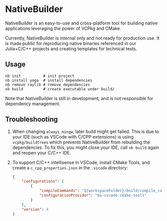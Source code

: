 # NativeBuilder

NativeBuilder is an easy-to-use and cross-platform tool for building native applications leveraging the power of VCPkg and CMake.

Currently, NativeBuilder is internal only and not ready for production use. It is made public for reproducing native binaries referenced in our Julia+C/C++ projects and creating templates for technical tests.

## Usage

```shell
nb init          # init project
nb install yoga  # install dependencies
nb remove raylib # remove dependencies
nb build         # create executable under build/
```

Note that NativeBuilder is still in development, and is not responsible for dependency management.

## Troubleshooting

1. When changing `always_mingw`, later build might get failed. This is due to your IDE (such as VSCode with C/CPP extensions) is using `vcpkg/buildtrees` which prevents NativeBuilder from rebuilding the dependencies. To fix this, you might close your IDE, call `nb build` again and reopen your C/C++ IDE.


2. To support C/C++ intellisense in VSCode, install CMake Tools, and create a `c_cpp_properties.json` in the `.vscode` directory:

    ```json
    {
        "configurations": [
            {
                "compileCommands": "${workspaceFolder}/build/compile_commands.json",
                "configurationProvider": "ms-vscode.cmake-tools"
            }
        ],
        "version": 4
    }
    ```